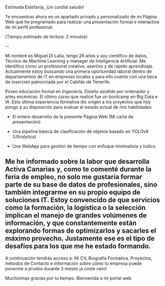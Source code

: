<!-- SALUDO -->
Estimada Estefanía, 
¡Un cordial saludo!

<!-- INTRODUCCIÓN -->
Te encuentras ahora en un apartado privado y personalizado de mi Página Web que he programado para realizar una presentación formal e interactiva de mi perfil profesional:

(Tiempo estimado de lectura: 2 minutos)
<!-- CUERPO -->
--

Mi nombre es Miguel Di Lalla, tengo 26 años y soy científico de datos, Técnico de Machine Learning y manager de Inteligencia Artificial. Me identifico como un profesional creativo, asertivo y de rápido aprendizaje. Actualmente estoy buscando una primera oportunidad laboral dentro de departamentos de IT en empresas locales y para ello cuento con una beca de inserción patrocinada por el Cabildo de Tenerife.

Poseo educación formal en Ingeniería, Diseño asistido por ordenador y artes escénicas. El último curso que realicé fue un bootcamp en Big Data e IA. Esta última experiencia formativa dio origen a los proyectos que hoy pongo a su disposición para evaluar el estado actual de mis habilidades:

- El entero desarrollo de la presente Página Web (Mi carta de presentación)

- Una pipeline básica de clasificación de objetos basado en YOLOv8 (Ultralytics)

- Una WebApp para gestión de tiempo con enfoque minimalista y lúdico.

Me he informado sobre la labor que desarrolla Activa Canarias y, como te comenté durante la feria de empleo, no solo me gustaría formar parte de su base de datos de profesionales, sino también integrarme en su propio equipo de soluciones IT. Estoy convencido de que servicios como la formación, la logística o la selección implican el manejo de grandes volúmenes de información, y que constantemente están explorando formas de optimizarlos y sacarles el máximo provecho. Justamente ese es el tipo de desafíos para los que me he estado formando.
--

<!-- DESPEDIDA -->
A continuación tendrás acceso a: Mi CV, Biografía Formativa, Proyectos, métodos de Contacto e información sobre cómo tu empresa puede ponerme a prueba durante 3 meses ¡a coste cero!

Muchísimas gracias por tu tiempo. Bienvenida a mi portal web:
